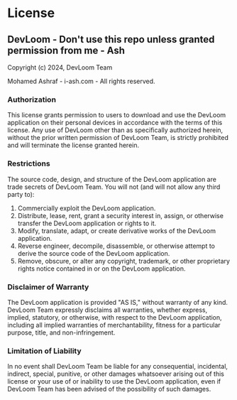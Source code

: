 # License

## DevLoom - Don't use this repo unless granted permission from me - Ash

Copyright (c) 2024, DevLoom Team

Mohamed Ashraf - i-ash.com - All rights reserved.

### Authorization

This license grants permission to users to download and use the DevLoom application on their personal devices in accordance with the terms of this license. Any use of DevLoom other than as specifically authorized herein, without the prior written permission of DevLoom Team, is strictly prohibited and will terminate the license granted herein.

### Restrictions

The source code, design, and structure of the DevLoom application are trade secrets of DevLoom Team. You will not (and will not allow any third party to):

1. Commercially exploit the DevLoom application.
2. Distribute, lease, rent, grant a security interest in, assign, or otherwise transfer the DevLoom application or rights to it.
3. Modify, translate, adapt, or create derivative works of the DevLoom application.
4. Reverse engineer, decompile, disassemble, or otherwise attempt to derive the source code of the DevLoom application.
5. Remove, obscure, or alter any copyright, trademark, or other proprietary rights notice contained in or on the DevLoom application.

### Disclaimer of Warranty

The DevLoom application is provided "AS IS," without warranty of any kind. DevLoom Team expressly disclaims all warranties, whether express, implied, statutory, or otherwise, with respect to the DevLoom application, including all implied warranties of merchantability, fitness for a particular purpose, title, and non-infringement.

### Limitation of Liability

In no event shall DevLoom Team be liable for any consequential, incidental, indirect, special, punitive, or other damages whatsoever arising out of this license or your use of or inability to use the DevLoom application, even if DevLoom Team has been advised of the possibility of such damages.
